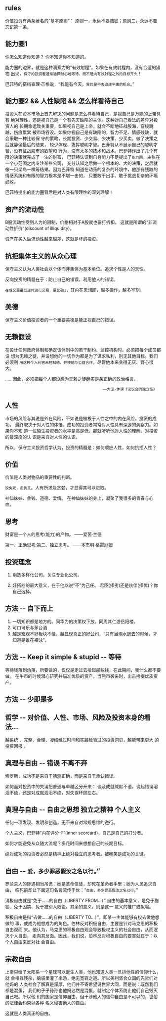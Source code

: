 
## rules

  价值投资有两条著名的“基本原则”：
  原则一，永远不要赔钱；原则二，永远不要忘记第一条。

## 能力圈1

  你怎么知道你知道？
  你不知道你不知道的。

  能力圈的边界，就是这种洞察力的“有效射程”。如果在有效射程内，没有合适的猎物
  出现，`保守的投资者通常选择耐心地等待，而不是向有效射程之外的目标开火`！

  巴菲特的搭档查理·芒格说，“我能有今天，`靠的是不去追逐平庸的机会`。”

## 能力圈2 && 人性缺陷 && 怎么样看待自己

  投资人在资本市场上首先解决的问题是怎么样看待自己，是视自己是万能的上帝具有
  绝对理性，还是视自己是一个有先天缺陷的主体。这种对自己看法的差异对投资人的
  长期命运致关重要，如果视自己是上帝，就会不断地征战股海，穿梭跳越，伤痕累累
  被市场吞没。如果你视自己是有缺陷的，智力不足、情感残缺，就会采取一种比较保
  守的策略，长期投资、少交易、少决策、少买卖，做了决策之后就静侯最后的结果，
  较少体现、发挥聪明才智。巴菲特从不展示自己的聪明才智，没有征战股市的欲望和
  行为，没有太多的技术和战术。巴菲特作出了几个有限的决策就完成了一生的财富，
  巴菲特认识到自身能力不足提出了`能力圈`，主张在一个小范围之内专注某些公司，
  充分认知之后做一个根本的、大的决策，之后就像一只呆鸟一样等结果。因为巴菲特
  知道在动荡的复杂的环境中，他那有残缺的情感系统和有限的智力根本是不堪一击的，
  只要敢于出手、敢于挑战复杂的环境必败。

  巴菲特提出的能力圈背后是对人类有限理性的深刻理解！

## 资产的流动性

  B股流动性受到人为的限制，价格相对于A股就也要打折扣。
  这就是所谓的“非流动性折价”(discount of illiquidity)。

  资产在买入后流动性越来越差，这就是坏的投资。


## 抗拒集体主义的从众心理 

  保守主义认为人类社会以个体而非集体为基本单位。追求个性是人的天性。

  反向投资的精髓在于：防止自己的错误，利用他人的错误。

  `在成交量最低迷时进行交易，量比破1`，其内在思想即，越多操作，越多宰割。


## 美德

  保守主义价值投资者的一个重要美德是能正视自己的错误。

## 无赖假设

  在设计任何政府体制和确定该体制中的若干制约、监控机构时，必须把每个成员都设
  想为无赖之徒，并设想他的一切作为都是为了谋求私利，别无其他目标。我们必须利
  `用这种个人利害来控制他，并使他与公益合作`，尽管他本来贪得无厌、野心很大。

  ......因此，必须把每个人都设想为无赖之徒确实是条正确的政治格言。

                                                ——大卫-休谟《论议会的独立性》

## 人性

  市场的风险与其说是外在风险，不如说是植根于人性之中的内在风险。投资的成功，
  最终取决于对人性的体悟。成功的投资者常常对人性具有深邃的洞察力。如果你不知
  道一位陌生投资者的水平是高是低，那就听听他对人性的理解。对投资的最深度的认
  识是来自对人性的认识。

  所以，保守主义投资哲学认为，投资的精髓是：如何顺应人性，如何抗拒人性？

## 价值

  价值是人类对物品的重要性的判断。

  `狡兔死，走狗烹`。人有所求及贪婪，才显得其可以进取。

  神仙妹妹、金钱、道德、爱情。
  在神仙妹妹的身上，凝聚了我很多的青春与心血。

## 思考

  财富是一个人的思考(能力)的产物。    ——爱茵·兰德

  第一、正确思考;第二、独立思考。     ——本杰明·格雷厄姆

## 投资理念

  1. 别选多样化公司，关注专业化公司。

  2. 好搭档的最大意义，在于他以说“不”为己任。
     君臣(择劣)还是伙伴(择优)？你自己选择。

## 方法 -- 自下而上

  1. 一切知识都是地方的。同华为的决策权下放。同周其仁游岳阳楼。
  2. 可口可乐与茅台酒
  3. 越是宏观不好板块不佳，越显现真正的好公司，“只有当潮水退去的时候，才知道是谁在裸泳”。


## 方法 -- Keep it simple & stupid -- 等待

  等待钱落到角落，所要做的，仅仅是走过去拾起那些钱，在此期间，我什么都不要做。
  在牛市的时候潜心研究并瞄准优质的资产，当熊市袭来时，出击拾掇优质资产。

## 方法 -- 少即是多


## 哲学 -- 对价值、人性、市场、风险及投资本身的看法...

  越系统 、完整、合理、凝结经过时间和实践检验过的投资洞见，越能带来更大
  的投资回报 。

## 真理与自由 -- 错误 不离不弃

  索罗斯，成功不是来自于猜测正确，而是来自于承认错误。

  如何面对投资中的失误把普通与卓越区分开来：
  谈及成就缄默不语，谈起错误滔滔不绝，还是对成就滔滔不绝，对失误环顾左右。

 
## 真理与自由 -- 自由之思想 独立之精神 个人主义

  任何一项发现、发明和创造，无不来自对常规思维的逆行。

  个人主义，巴菲特“内在评分卡”(inner scorcard)，自己是自己的打分者。

  如何才能避免从众随大流呢？多花时间来想想自己的长期目标。

  绝对成功的投资者必然是精神上绝对独立的思考者。被嘲笑是成功的关键。


## 自由 -- `爱，多少罪恶假汝之名以行`。”

  罗兰夫人的际遇相当吊诡：她是革命信徒，却死在革命者手里；她为人民追求自由，
  临死前却让下面这句名言流传于世：“`自由，多少罪恶假汝之名以行`。”

  消极自由就是“免于……的自由（LIBERTY FROM…）”
  自由的基本意义，是免于枷锁、免于囚禁、免于被别人奴役。其余的意义，则是这一
  意义的推广或拟喻。


  积极自由是指“去做……的自由（LIBERTY TO…）”，即某一主体能够有权去做他想做的
  事，或成为他想成为的角色。伯林反对积极自由，主要是针对马克思的积极自由观而
  来。他认为，马克思的积极自由观会导致极权主义的社会自由，从而泯灭个人自由，
  走向其反面。因此，我们说，伯林反对积极自由的要害就在于：以个人自由来反对社
  会自由。

## 宗教自由

  上帝只给了太阳系一个星球可以诞生人类，他也知道人类一旦排他性的信仰什么，就
  会相互残杀，脑袋里灌了米汤，绝无宽容之道。所以美利坚合众国的先哲们对他妈的
  人类社会了解真是深厚，他们并不寄希望说世界大同，而是说：既然我们都是混蛋，
  我们的子子孙孙也他妈必然是混蛋，就制定个体系防止他们自己毁灭自己吧。所以他
  们的国家是信仰自由，但干涉他人的信仰自由是不可以的，世俗的法律会约束以各种
  名义侵害他人的自由。

  这就是人类真正的自由。

